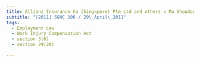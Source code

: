 ```yaml
---
title: Allianz Insurance Co (Singapore) Pte Ltd and others v Ma Shoudong and another
subtitle: "[2011] SGHC 106 / 29\_April\_2011"
tags:
  - Employment Law
  - Work Injury Compensation Act
  - section 3(6)
  - section 29(2A)

---
```


